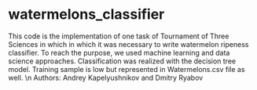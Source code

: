 # watermelons_classifier
This code is the implementation of one task of Tournament of Three Sciences in which in which it was necessary to write watermelon ripeness classifier.
To reach the purpose, we used machine learning and data science approaches. Classification was realized with the decision tree model. Training sample is low but
represented in Watermelons.csv file as well.
\n Authors: Andrey Kapelyushnikov and Dmitry Ryabov 

